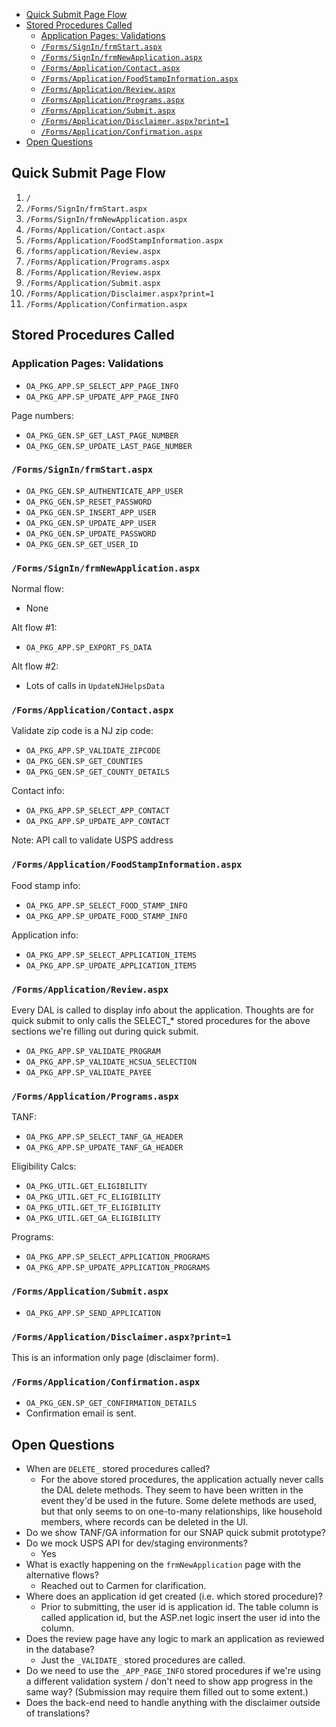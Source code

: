 - [Quick Submit Page Flow](#quick-submit-page-flow)
- [Stored Procedures Called](#stored-procedures-called)
  - [Application Pages: Validations](#application-pages-validations)
  - [`/Forms/SignIn/frmStart.aspx`](#formssigninfrmstartaspx)
  - [`/Forms/SignIn/frmNewApplication.aspx`](#formssigninfrmnewapplicationaspx)
  - [`/Forms/Application/Contact.aspx`](#formsapplicationcontactaspx)
  - [`/Forms/Application/FoodStampInformation.aspx`](#formsapplicationfoodstampinformationaspx)
  - [`/Forms/Application/Review.aspx`](#formsapplicationreviewaspx)
  - [`/Forms/Application/Programs.aspx`](#formsapplicationprogramsaspx)
  - [`/Forms/Application/Submit.aspx`](#formsapplicationsubmitaspx)
  - [`/Forms/Application/Disclaimer.aspx?print=1`](#formsapplicationdisclaimeraspxprint1)
  - [`/Forms/Application/Confirmation.aspx`](#formsapplicationconfirmationaspx)
- [Open Questions](#open-questions)

## Quick Submit Page Flow

1. `/`
2. `/Forms/SignIn/frmStart.aspx`
3. `/Forms/SignIn/frmNewApplication.aspx`
4. `/Forms/Application/Contact.aspx`
5. `/Forms/Application/FoodStampInformation.aspx`
6. `/forms/application/Review.aspx`
7. `/Forms/Application/Programs.aspx`
8. `/Forms/Application/Review.aspx`
9. `/Forms/Application/Submit.aspx`
10. `/Forms/Application/Disclaimer.aspx?print=1`
11. `/Forms/Application/Confirmation.aspx`

## Stored Procedures Called

### Application Pages: Validations

* `OA_PKG_APP.SP_SELECT_APP_PAGE_INFO`
* `OA_PKG_APP.SP_UPDATE_APP_PAGE_INFO`

Page numbers:
* `OA_PKG_GEN.SP_GET_LAST_PAGE_NUMBER`
* `OA_PKG_GEN.SP_UPDATE_LAST_PAGE_NUMBER`

### `/Forms/SignIn/frmStart.aspx`

* `OA_PKG_GEN.SP_AUTHENTICATE_APP_USER`
* `OA_PKG_GEN.SP_RESET_PASSWORD`
* `OA_PKG_GEN.SP_INSERT_APP_USER`
* `OA_PKG_GEN.SP_UPDATE_APP_USER`
* `OA_PKG_GEN.SP_UPDATE_PASSWORD`
* `OA_PKG_GEN.SP_GET_USER_ID`

### `/Forms/SignIn/frmNewApplication.aspx`

Normal flow:

* None

Alt flow #1:

* `OA_PKG_APP.SP_EXPORT_FS_DATA`

Alt flow #2:

* Lots of calls in `UpdateNJHelpsData`

### `/Forms/Application/Contact.aspx`

Validate zip code is a NJ zip code:
* `OA_PKG_APP.SP_VALIDATE_ZIPCODE`
* `OA_PKG_GEN.SP_GET_COUNTIES`
* `OA_PKG_GEN.SP_GET_COUNTY_DETAILS`

Contact info:
* `OA_PKG_APP.SP_SELECT_APP_CONTACT`
* `OA_PKG_APP.SP_UPDATE_APP_CONTACT`

Note: API call to validate USPS address

### `/Forms/Application/FoodStampInformation.aspx`

Food stamp info:
* `OA_PKG_APP.SP_SELECT_FOOD_STAMP_INFO`
* `OA_PKG_APP.SP_UPDATE_FOOD_STAMP_INFO`

Application info:
* `OA_PKG_APP.SP_SELECT_APPLICATION_ITEMS`
* `OA_PKG_APP.SP_UPDATE_APPLICATION_ITEMS`

### `/Forms/Application/Review.aspx`

Every DAL is called to display info about the application. Thoughts are for quick submit to only calls the SELECT_* stored procedures for the above sections we're filling out during quick submit.

* `OA_PKG_APP.SP_VALIDATE_PROGRAM`
* `OA_PKG_APP.SP_VALIDATE_HCSUA_SELECTION`
* `OA_PKG_APP.SP_VALIDATE_PAYEE`

### `/Forms/Application/Programs.aspx`

TANF:
* `OA_PKG_APP.SP_SELECT_TANF_GA_HEADER`
* `OA_PKG_APP.SP_UPDATE_TANF_GA_HEADER`

Eligibility Calcs:
* `OA_PKG_UTIL.GET_ELIGIBILITY`
* `OA_PKG_UTIL.GET_FC_ELIGIBILITY`
* `OA_PKG_UTIL.GET_TF_ELIGIBILITY`
* `OA_PKG_UTIL.GET_GA_ELIGIBILITY`

Programs:
* `OA_PKG_APP.SP_SELECT_APPLICATION_PROGRAMS`
* `OA_PKG_APP.SP_UPDATE_APPLICATION_PROGRAMS`

### `/Forms/Application/Submit.aspx`

* `OA_PKG_APP.SP_SEND_APPLICATION`

### `/Forms/Application/Disclaimer.aspx?print=1`

This is an information only page (disclaimer form).

### `/Forms/Application/Confirmation.aspx`

* `OA_PKG_GEN.SP_GET_CONFIRMATION_DETAILS`
* Confirmation email is sent.

## Open Questions

* When are `DELETE_` stored procedures called?
  * For the above stored procedures, the application actually never calls the DAL delete methods. They seem to have been written in the event they'd be used in the future. Some delete methods are used, but that only seems to on one-to-many relationships, like household members, where records can be deleted in the UI.
* Do we show TANF/GA information for our SNAP quick submit prototype?
* Do we mock USPS API for dev/staging environments?
  * Yes
* What is exactly happening on the `frmNewApplication` page with the alternative flows?
  * Reached out to Carmen for clarification.
* Where does an application id get created (i.e. which stored procedure)?
  * Prior to submitting, the user id is application id. The table column is called application id, but the ASP.net logic insert the user id into the column.
* Does the review page have any logic to mark an application as reviewed in the database?
  * Just the `_VALIDATE_` stored procedures are called.
* Do we need to use the `_APP_PAGE_INFO` stored procedures if we're using a different validation system / don't need to show app progress in the same way? (Submission may require them filled out to some extent.)
* Does the back-end need to handle anything with the disclaimer outside of translations?